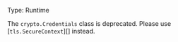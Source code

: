 
Type: Runtime

The `crypto.Credentials` class is deprecated. Please use [`tls.SecureContext`][]
instead.

<a id="DEP0012"></a>
